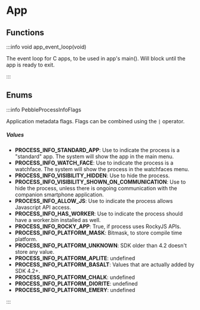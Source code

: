 # App

## Functions

:::info void app_event_loop(void)

The event loop for C apps, to be used in app's main(). Will block until the app is ready to exit. 

:::


## Enums

:::info PebbleProcessInfoFlags

Application metadata flags. Flags can be combined using the `|` operator. 

##### Values

- **PROCESS_INFO_STANDARD_APP**: Use to indicate the process is a "standard" app. The system will show the app in the main menu. 
- **PROCESS_INFO_WATCH_FACE**: Use to indicate the process is a watchface. The system will show the process in the watchfaces menu. 
- **PROCESS_INFO_VISIBILITY_HIDDEN**: Use to hide the process. 
- **PROCESS_INFO_VISIBILITY_SHOWN_ON_COMMUNICATION**: Use to hide the process, unless there is ongoing communication with the companion smartphone application. 
- **PROCESS_INFO_ALLOW_JS**: Use to indicate the process allows Javascript API access. 
- **PROCESS_INFO_HAS_WORKER**: Use to indicate the process should have a worker.bin installed as well. 
- **PROCESS_INFO_ROCKY_APP**: True, if process uses RockyJS APIs. 
- **PROCESS_INFO_PLATFORM_MASK**: Bitmask, to store compile time platform. 
- **PROCESS_INFO_PLATFORM_UNKNOWN**: SDK older than 4.2 doesn't store any value. 
- **PROCESS_INFO_PLATFORM_APLITE**: undefined
- **PROCESS_INFO_PLATFORM_BASALT**: Values that are actually added by SDK 4.2+. 
- **PROCESS_INFO_PLATFORM_CHALK**: undefined
- **PROCESS_INFO_PLATFORM_DIORITE**: undefined
- **PROCESS_INFO_PLATFORM_EMERY**: undefined

:::


